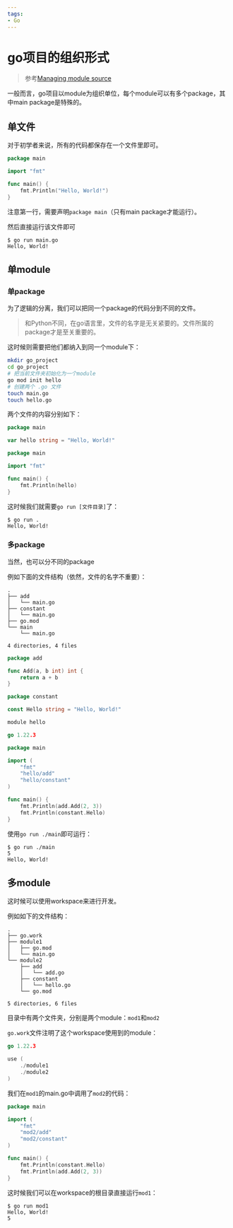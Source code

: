```yaml
---
tags:
- Go
---
```


# go项目的组织形式
> 参考[Managing module source](https://go.dev/doc/modules/managing-source)

一般而言，go项目以module为组织单位，每个module可以有多个package，其中main package是特殊的。

## 单文件

对于初学者来说，所有的代码都保存在一个文件里即可。

```go title="main.go" hl_lines="1"
package main

import "fmt"

func main() {
    fmt.Println("Hello, World!")
}
```

注意第一行，需要声明`package main`（只有main package才能运行）。

然后直接运行该文件即可

<div class='console'>

```console
$ go run main.go
Hello, World!

```

</div>

## 单module

### 单package
为了逻辑的分离，我们可以把同一个package的代码分到不同的文件。

> 和Python不同，在go语言里，文件的名字是无关紧要的。文件所属的package才是至关重要的。

这时候则需要把他们都纳入到同一个module下：

```bash
mkdir go_project
cd go_project
# 把当前文件夹初始化为一个module
go mod init hello
# 创建两个 .go 文件
touch main.go
touch hello.go
```

两个文件的内容分别如下：

```go title="hello.go"
package main

var hello string = "Hello, World!"

```

```go title="main.go"
package main

import "fmt"

func main() {
	fmt.Println(hello)
}

```

这时候我们就需要`go run [文件目录]`了：

<div class='console'>

```console
$ go run .
Hello, World!

```

</div>

### 多package
当然，也可以分不同的package

例如下面的文件结构（依然，文件的名字不重要）：
```
.
├── add
│   └── main.go
├── constant
│   └── main.go
├── go.mod
└── main
    └── main.go

4 directories, 4 files
```

```go title="add/main.go"
package add

func Add(a, b int) int {
	return a + b
}

```

```go title="constant/main.go"
package constant

const Hello string = "Hello, World!"

```

```go title="go.mod"
module hello

go 1.22.3

```


```go title="main/main.go"
package main

import (
	"fmt"
	"hello/add"
	"hello/constant"
)

func main() {
	fmt.Println(add.Add(2, 3))
	fmt.Println(constant.Hello)
}

```

使用`go run ./main`即可运行：

<div class='console'>

```console
$ go run ./main
5
Hello, World!

```

</div>

## 多module
这时候可以使用workspace来进行开发。

例如如下的文件结构：
```
.
├── go.work
├── module1
│   ├── go.mod
│   └── main.go
└── module2
    ├── add
    │   └── add.go
    ├── constant
    │   └── hello.go
    └── go.mod

5 directories, 6 files
```
目录中有两个文件夹，分别是两个module：`mod1`和`mod2`

`go.work`文件注明了这个workspace使用到的module：
```go title="go.work"
go 1.22.3

use (
    ./module1
    ./module2
)
```

我们在`mod1`的main.go中调用了`mod2`的代码：
```go title="module1/main.go"
package main

import (
	"fmt"
	"mod2/add"
	"mod2/constant"
)

func main() {
	fmt.Println(constant.Hello)
	fmt.Println(add.Add(2, 3))
}

```

这时候我们可以在workspace的根目录直接运行`mod1`：

<div class='console'>

```console
$ go run mod1
Hello, World!
5

```

</div>